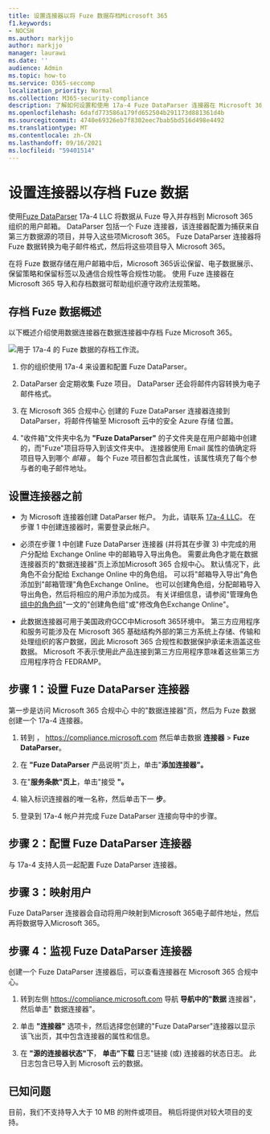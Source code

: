 ```yaml
---
title: 设置连接器以将 Fuze 数据存档Microsoft 365
f1.keywords:
- NOCSH
ms.author: markjjo
author: markjjo
manager: laurawi
ms.date: ''
audience: Admin
ms.topic: how-to
ms.service: O365-seccomp
localization_priority: Normal
ms.collection: M365-security-compliance
description: 了解如何设置和使用 17a-4 Fuze DataParser 连接器在 Microsoft 365 中导入和存档 Fuze 数据。
ms.openlocfilehash: 6dafd773586a179fd652504b291173d881361d4b
ms.sourcegitcommit: 4740e69326eb7f8302eec7bab5bd516d498e4492
ms.translationtype: MT
ms.contentlocale: zh-CN
ms.lasthandoff: 09/16/2021
ms.locfileid: "59401514"
---
```

# <a name="set-up-a-connector-to-archive-fuze-data"></a>设置连接器以存档 Fuze 数据

使用[Fuze DataParser](https://www.17a-4.com/fuze-dataparser/) 17a-4 LLC 将数据从 Fuze 导入并存档到 Microsoft 365 组织的用户邮箱。 DataParser 包括一个 Fuze 连接器，该连接器配置为捕获来自第三方数据源的项目，并导入这些项Microsoft 365。 Fuze DataParser 连接器将 Fuze 数据转换为电子邮件格式，然后将这些项目导入 Microsoft 365。

在将 Fuze 数据存储在用户邮箱中后，Microsoft 365诉讼保留、电子数据展示、保留策略和保留标签以及通信合规性等合规性功能。 使用 Fuze 连接器在 Microsoft 365 导入和存档数据可帮助组织遵守政府法规策略。

## <a name="overview-of-archiving-fuze-data"></a>存档 Fuze 数据概述

以下概述介绍使用数据连接器在数据连接器中存档 Fuze Microsoft 365。

![用于 17a-4 的 Fuze 数据的存档工作流。](../media/FuzeDataParserConnectorWorkflow.png)

1. 你的组织使用 17a-4 来设置和配置 Fuze DataParser。

2. DataParser 会定期收集 Fuze 项目。 DataParser 还会将邮件内容转换为电子邮件格式。

3. 在 Microsoft 365 合规中心 创建的 Fuze DataParser 连接器连接到 DataParser，将邮件传输至 Microsoft 云中的安全 Azure 存储 位置。

4. "收件箱"文件夹中名为 **"Fuze DataParser"** 的子文件夹是在用户邮箱中创建的，而"Fuze"项目将导入到该文件夹中。 连接器使用 Email 属性的值确定将项目导入到哪个 *邮箱* 。 每个 Fuze 项目都包含此属性，该属性填充了每个参与者的电子邮件地址。

## <a name="before-you-set-up-a-connector"></a>设置连接器之前

- 为 Microsoft 连接器创建 DataParser 帐户。 为此，请联系 [17a-4 LLC](https://www.17a-4.com/contact/)。 在步骤 1 中创建连接器时，需要登录此帐户。

- 必须在步骤 1 中创建 Fuze DataParser 连接器 (并将其在步骤 3) 中完成的用户分配给 Exchange Online 中的邮箱导入导出角色。 需要此角色才能在数据连接器页的"数据连接器"页上添加Microsoft 365 合规中心。 默认情况下，此角色不会分配给 Exchange Online 中的角色组。 可以将"邮箱导入导出"角色添加到"邮箱管理"角色Exchange Online。 也可以创建角色组，分配邮箱导入导出角色，然后将相应的用户添加为成员。 有关详细信息，请参阅"管理角色[组中的角色组](/Exchange/permissions-exo/role-groups#create-role-groups)"[](/Exchange/permissions-exo/role-groups#modify-role-groups)一文的"创建角色组"或"修改角色Exchange Online"。

- 此数据连接器可用于美国政府GCC中Microsoft 365环境中。 第三方应用程序和服务可能涉及在 Microsoft 365 基础结构外部的第三方系统上存储、传输和处理组织的客户数据，因此 Microsoft 365 合规性和数据保护承诺未涵盖这些数据。 Microsoft 不表示使用此产品连接到第三方应用程序意味着这些第三方应用程序符合 FEDRAMP。

## <a name="step-1-set-up-a-fuze-dataparser-connector"></a>步骤 1：设置 Fuze DataParser 连接器

第一步是访问 Microsoft 365 合规中心 中的"数据连接器"页，然后为 Fuze 数据创建一个 17a-4 连接器。

1. 转到 ， <https://compliance.microsoft.com> 然后单击数据 **连接器**  >  **Fuze DataParser**。

2. 在 **"Fuze DataParser** 产品说明"页上，单击"**添加连接器"。**

3. 在"**服务条款"页上**，单击"接受 **"。**

4. 输入标识连接器的唯一名称，然后单击下一 **步**。

5. 登录到 17a-4 帐户并完成 Fuze DataParser 连接向导中的步骤。

## <a name="step-2-configure-the-fuze-dataparser-connector"></a>步骤 2：配置 Fuze DataParser 连接器

与 17a-4 支持人员一起配置 Fuze DataParser 连接器。

## <a name="step-3-map-users"></a>步骤 3：映射用户

Fuze DataParser 连接器会自动将用户映射到Microsoft 365电子邮件地址，然后再将数据导入Microsoft 365。

## <a name="step-4-monitor-the-fuze-dataparser-connector"></a>步骤 4：监视 Fuze DataParser 连接器

创建一个 Fuze DataParser 连接器后，可以查看连接器在 Microsoft 365 合规中心。

1. 转到左侧 <https://compliance.microsoft.com> 导航 **导航中的"数据** 连接器"，然后单击" 数据连接器"。

2. 单击 **"连接器"** 选项卡，然后选择您创建的"Fuze DataParser"连接器以显示该飞出页，其中包含连接器的属性和信息。

3. 在 **"源的连接器状态"下**， **单击"下载** 日志"链接 (或) 连接器的状态日志。 此日志包含已导入到 Microsoft 云的数据。

## <a name="known-issues"></a>已知问题

目前，我们不支持导入大于 10 MB 的附件或项目。 稍后将提供对较大项目的支持。

